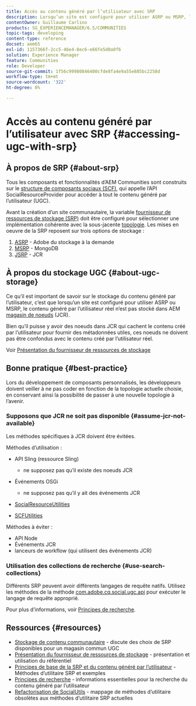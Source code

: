```yaml
---
title: Accès au contenu généré par l’utilisateur avec SRP
description: Lorsqu’un site est configuré pour utiliser ASRP ou MSRP, le contenu généré par l’utilisateur réel n’est pas stocké dans AEM magasin de noeuds (JCR).
contentOwner: Guillaume Carlino
products: SG_EXPERIENCEMANAGER/6.5/COMMUNITIES
topic-tags: developing
content-type: reference
docset: aem65
exl-id: 1157366f-2cc5-46e4-8ec6-e66fe5d0a0f6
solution: Experience Manager
feature: Communities
role: Developer
source-git-commit: 1f56c99980846400cfde8fa4e9a55e885bc2258d
workflow-type: tm+mt
source-wordcount: '322'
ht-degree: 0%

---
```


# Accès au contenu généré par l’utilisateur avec SRP {#accessing-ugc-with-srp}

## À propos de SRP {#about-srp}

Tous les composants et fonctionnalités d’AEM Communities sont construits sur le [structure de composants sociaux (SCF)](/help/communities/scf.md), qui appelle l’API SocialResourceProvider pour accéder à tout le contenu généré par l’utilisateur (UGC).

Avant la création d’un site communautaire, la variable [fournisseur de ressources de stockage (SRP)](/help/communities/working-with-srp.md) doit être configuré pour sélectionner une implémentation cohérente avec la sous-jacente [topologie](/help/communities/topologies.md). Les mises en oeuvre de la SRP reposent sur trois options de stockage :

1. [ASRP](/help/communities/asrp.md) - Adobe du stockage à la demande
1. [MSRP](/help/communities/msrp.md) - MongoDB
1. [JSRP](/help/communities/jsrp.md) - JCR

## À propos du stockage UGC {#about-ugc-storage}

Ce qu’il est important de savoir sur le stockage du contenu généré par l’utilisateur, c’est que lorsqu’un site est configuré pour utiliser ASRP ou MSRP, le contenu généré par l’utilisateur réel n’est pas stocké dans AEM [magasin de noeuds](/help/sites-deploying/data-store-config.md) (JCR).

Bien qu’il puisse y avoir des noeuds dans JCR qui cachent le contenu créé par l’utilisateur pour fournir des métadonnées utiles, ces noeuds ne doivent pas être confondus avec le contenu créé par l’utilisateur réel.

Voir [Présentation du fournisseur de ressources de stockage](/help/communities/srp.md)

## Bonne pratique {#best-practice}

Lors du développement de composants personnalisés, les développeurs doivent veiller à ne pas coder en fonction de la topologie actuelle choisie, en conservant ainsi la possibilité de passer à une nouvelle topologie à l’avenir.

### Supposons que JCR ne soit pas disponible {#assume-jcr-not-available}

Les méthodes spécifiques à JCR doivent être évitées.

Méthodes d’utilisation :

* API Sling (ressource Sling)

   * ne supposez pas qu’il existe des noeuds JCR

* Événements OSGi

   * ne supposez pas qu’il y ait des événements JCR

* [SocialResourceUtilities](/help/communities/socialutils.md#socialresourceutilities-package)
* [SCFUtilities](/help/communities/socialutils.md#scfutilities-package)

Méthodes à éviter :

* API Node
* Événements JCR
* lanceurs de workflow (qui utilisent des événements JCR)

### Utilisation des collections de recherche {#use-search-collections}

Différents SRP peuvent avoir différents langages de requête natifs. Utilisez les méthodes de la méthode [com.adobe.cq.social.ugc.api](https://helpx.adobe.com/experience-manager/6-5/sites/developing/using/reference-materials/javadoc/com/adobe/cq/social/ugc/api/package-summary.html) pour exécuter le langage de requête approprié.

Pour plus d’informations, voir [Principes de recherche](/help/communities/search-implementation.md).

## Ressources {#resources}

* [Stockage de contenu communautaire](/help/communities/working-with-srp.md) - discute des choix de SRP disponibles pour un magasin commun UGC
* [Présentation du fournisseur de ressources de stockage](/help/communities/srp.md) - présentation et utilisation du référentiel
* [Principes de base de la SRP et du contenu généré par l’utilisateur](/help/communities/srp-and-ugc.md) - Méthodes d’utilitaire SRP et exemples
* [Principes de recherche](/help/communities/search-implementation.md) - informations essentielles pour la recherche du contenu généré par l’utilisateur
* [Refactorisation de SocialUtils](/help/communities/socialutils.md) - mappage de méthodes d’utilitaire obsolètes aux méthodes d’utilitaire SRP actuelles
